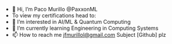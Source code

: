 - 👋 Hi, I’m Paco Murillo @PaxxonML
- To view my certifications head to:
- 👀 I’m interested in AI/ML & Quantum Computing 
- 🌱 I’m currently learning Engineering in Computing Systems
- 📫 How to reach me jfmurillol@gmail.com Subject [Github] plz

<!---
PaxxonML/PaxxonML is a ✨ special ✨ repository because its `README.md` (this file) appears on your GitHub profile.
You can click the Preview link to take a look at your changes.
--->
